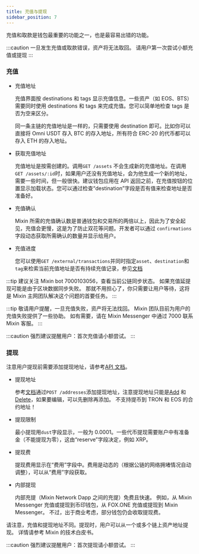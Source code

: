 ```yaml
---
title: 充值与提现
sidebar_position: 7
---
```


充值和取款是钱包最重要的功能之一，也是最容易出错的功能。

:::caution
一旦发生充值或取款错误，资产将无法取回。 请用户第一次尝试小额充值或提现
:::

### 充值

- 充值地址

  充值界面按 destinations 和 tags 显示充值信息。一些资产（如 EOS、BTS）需要同时使用 destinations 和 tags 来完成充值。您可以简单地检查 tags 是否为空来区分。

  同一条主链的充值地址是一样的，只需要使用 destination 即可。比如你可以直接将 Omni USDT 存入 BTC 的存入地址，所有符合 ERC-20 的代币都可以存入 ETH 的存入地址。

- 获取充值地址

  充值地址是按需创建的。调用`GET /assets` 不会生成新的充值地址。在调用`GET /assets/:id`时，如果用户还没有充值地址，会为他生成一个新的地址，需要一些时间，但一般很快。建议钱包应用在 API 返回之前，在充值按钮的位置显示加载状态。您可以通过检查“destination”字段是否有值来检查地址是否准备好。

- 充值确认

  Mixin 所需的充值确认数是普通钱包和交易所的两倍以上，因此为了安全起见，充值会更慢，这是为了防止双花等问题。开发者可以通过 `confirmations` 字段动态获取所需确认的数量并显示给用户。

- 充值进度

  您可以使用`GET /external/transactions`并同时指定`asset`、`destination`和`tag`来检索当前充值地址是否有持续充值记录，参见[文档](/zh-CN/docs/api/network/pending-deposits)

:::tip
建议关注 Mixin bot 7000103056，查看当前公链同步状态。 如果充值延提现可能是由于区块数据同步失败。 那就不用担心了，你只需要让用户等待，这将是 Mixin 主网团队解决这个问题的首要任务。
:::

:::tip
敬请用户提醒，一旦充值失败，资产将无法找回。 Mixin 团队目前为用户的充值失败提供了一些协助。 如有需要，请在 Mixin Messenger 中通过 7000 联系 Mixin 客服。
:::

:::caution
强烈建议提醒用户：首次充值请小额尝试。
:::

### 提现

注意用户提现前需要添加提现地址，请参考[API 文档](../../api/withdrawal)。

- 提现地址

  参考[文档](../../api/withdrawal/address-add)通过`POST /addresses`添加提现地址，注意提现地址只能是[Add](../../api/withdrawal/address-add) 和 [Delete](../../api/withdrawal/address-delete)，如果要编辑，可以先删除再添加。
  不支持提币到 TRON 和 EOS 的合约地址！

- 提现限制

  最小提现用`dust`字段显示，一般为 0.0001。一些代币提现需要账户中有准备金（不能提现为零），这由“reserve”字段决定，例如 XRP。

- 提现费

  提现费用显示在“费用”字段中。费用是动态的（根据公链的网络拥堵情况自动调整），可以从“费用”字段获取。

- 内部提现

  内部充提（Mixin Network Dapp 之间的充提）免费且快速。
  例如，从 Mixin Messenger 充值或提现到币印钱包，从 FOX.ONE 充值或提现到 Mixin Messenger。
  不过，出于商业考虑，部分钱包仍会收取提现费。

请注意，充值和提现地址不同。提现时，用户可以从一个或多个链上资产地址提现。 详情请参考 Mixin 的技术白皮书。

:::caution
强烈建议提醒用户：首次提现请小额尝试。
:::
